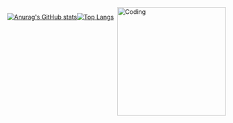 
<img align="right" alt="Coding" width="250" src="https://cdn.dribbble.com/users/1162077/screenshots/3848914/programmer.gif">

[![Anurag's GitHub stats](https://github-readme-stats.vercel.app/api?username=aliefabdillah&count_private=true&show_icons=true&theme=radical)](https://github.com/aliefabdillah/github-readme-stats)[![Top Langs](https://github-readme-stats.vercel.app/api/top-langs/?username=aliefabdillah&layout=compact)](https://github.com/aliefabdillah/github-readme-stats)



